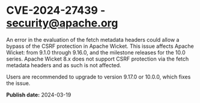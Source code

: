# CVE-2024-27439 - security@apache.org

An error in the evaluation of the fetch metadata headers could allow a bypass of the CSRF protection in Apache Wicket.
This issue affects Apache Wicket: from 9.1.0 through 9.16.0, and the milestone releases for the 10.0 series.
Apache Wicket 8.x does not support CSRF protection via the fetch metadata headers and as such is not affected.

Users are recommended to upgrade to version 9.17.0 or 10.0.0, which fixes the issue.



**Publish date:** 2024-03-19

